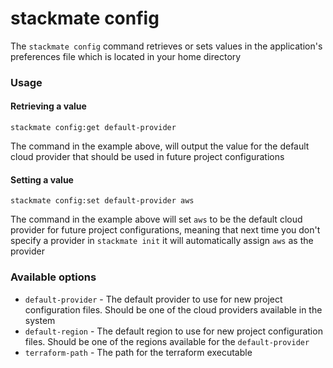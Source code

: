 # stackmate config

The `stackmate config` command retrieves or sets values in the application's preferences file which is located in your home directory

### Usage

#### Retrieving a value

```
stackmate config:get default-provider
```

The command in the example above, will output the value for the default cloud provider that should be used in future project configurations

#### Setting a value

```
stackmate config:set default-provider aws
```

The command in the example above will set `aws` to be the default cloud provider for future project configurations, meaning that next time you don't specify a provider in `stackmate init` it will automatically assign `aws` as the provider

### Available options

* `default-provider` - The default provider to use for new project configuration files. Should be one of the cloud providers available in the system
* `default-region` - The default region to use for new project configuration files. Should be one of the regions available for the `default-provider`
* `terraform-path` - The path for the terraform executable
